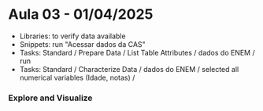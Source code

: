 # Aula 03 - 01/04/2025

- Libraries: to verify data available
- Snippets: run "Acessar dados da CAS"
- Tasks: Standard / Prepare Data / List Table Attributes / dados do ENEM / run
- Tasks: Standard / Characterize Data / dados do ENEM / selected all numerical variables (Idade, notas) /





### Explore and Visualize
